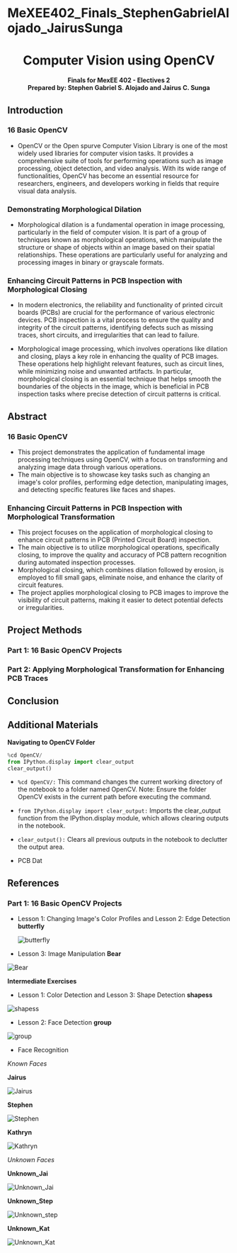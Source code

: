 # MeXEE402_Finals_StephenGabrielAlojado_JairusSunga

<h1 align="center">Computer Vision using OpenCV</h1>
<p align="center"><b>Finals for MexEE 402 - Electives 2
<br> Prepared by: Stephen Gabriel S. Alojado and Jairus C. Sunga</b></p>

## Introduction

### 16 Basic OpenCV
  - OpenCV or the Open spurve Computer Vision Library is one of the most widely used libraries for computer vision tasks. It provides a comprehensive suite of tools for performing operations such as image processing, object detection, and video analysis. With its wide range of functionalities, OpenCV has become an essential resource for researchers, engineers, and developers working in fields that require visual data analysis.

### Demonstrating Morphological Dilation
  - Morphological dilation is a fundamental operation in image processing, particularly in the field of computer vision. It is part of a group of techniques known as morphological operations, which manipulate the structure or shape of objects within an image based on their spatial relationships. These operations are particularly useful for analyzing and processing images in binary or grayscale formats.

### Enhancing Circuit Patterns in PCB Inspection with Morphological Closing
  - In modern electronics, the reliability and functionality of printed circuit boards (PCBs) are crucial for the performance of various electronic devices. PCB inspection is a vital process to ensure the quality and integrity of the circuit patterns, identifying defects such as missing traces, short circuits, and irregularities that can lead to failure.

  - Morphological image processing, which involves operations like dilation and closing, plays a key role in enhancing the quality of PCB images. These operations help highlight relevant features, such as circuit lines, while minimizing noise and unwanted artifacts. In particular, morphological closing is an essential technique that helps smooth the boundaries of the objects in the image, which is beneficial in PCB inspection tasks where precise detection of circuit patterns is critical.

## Abstract
### 16 Basic OpenCV
  - This project demonstrates the application of fundamental image processing techniques using OpenCV, with a focus on transforming and analyzing image data through various operations.
  - The main objective is to showcase key tasks such as changing an image's color profiles, performing edge detection, manipulating images, and detecting specific features like faces and shapes.

### Enhancing Circuit Patterns in PCB Inspection with Morphological Transformation
  - This project focuses on the application of morphological closing to enhance circuit patterns in PCB (Printed Circuit Board) inspection.
  - The main objective is to utilize morphological operations, specifically closing, to improve the quality and accuracy of PCB pattern recognition during automated inspection processes.
  - Morphological closing, which combines dilation followed by erosion, is employed to fill small gaps, eliminate noise, and enhance the clarity of circuit features.
  - The project applies morphological closing to PCB images to improve the visibility of circuit patterns, making it easier to detect potential defects or irregularities.

## Project Methods

### Part 1: 16 Basic OpenCV Projects

### Part 2: Applying Morphological Transformation for Enhancing PCB Traces

## Conclusion

## Additional Materials

**Navigating to OpenCV Folder**

```python
%cd OpenCV/
from IPython.display import clear_output
clear_output()
```


- `%cd OpenCV/:`
This command changes the current working directory of the notebook to a folder named OpenCV.
Note: Ensure the folder OpenCV exists in the current path before executing the command.

- `from IPython.display import clear_output:`
Imports the clear_output function from the IPython.display module, which allows clearing outputs in the notebook.

- `clear_output():`
Clears all previous outputs in the notebook to declutter the output area.


- PCB Dat


## References

### Part 1: 16 Basic OpenCV Projects

- Lesson 1: Changing Image's Color Profiles and Lesson 2: Edge Detection
 **butterfly**

  ![butterfly](https://github.com/user-attachments/assets/1c211bc9-9922-4678-b7eb-37da1fe3e93a)

- Lesson 3: Image Manipulation
  **Bear**

![Bear](https://github.com/user-attachments/assets/68ef1a19-5dc4-4002-9ce9-fd7b7cc4bd8e)

**Intermediate Exercises**

- Lesson 1: Color Detection and Lesson 3: Shape Detection
  **shapess**

![shapess](https://github.com/user-attachments/assets/2ef7b4a3-9bdf-4329-b5a7-f53708bdfcec)

- Lesson 2: Face Detection
  **group**

![group](https://github.com/user-attachments/assets/04281f69-f92d-4165-b323-63df8d3a817b)


- Face Recognition

*Known Faces*

**Jairus**

![Jairus](https://github.com/user-attachments/assets/d1dcebdf-9d9a-437d-a430-7e4ed52119e0)

**Stephen**

![Stephen](https://github.com/user-attachments/assets/7d098dad-97d8-4045-828c-b0b2859243d6)

**Kathryn**

![Kathryn](https://github.com/user-attachments/assets/58795774-a3d3-4ea7-928a-5524f0f65c8d)

*Unknown Faces*

**Unknown_Jai**

![Unknown_Jai](https://github.com/user-attachments/assets/6ef5b267-4b5a-4a44-9b4d-650521150b6f)

**Unknown_Step**

![Unknown_step](https://github.com/user-attachments/assets/0b6904b2-01a8-496e-9bd0-867b6f7d104e)

**Unknown_Kat**

![Unknown_Kat](https://github.com/user-attachments/assets/a20d9c50-2cc5-4d76-a9de-12d3b2cedc66)
